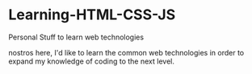 # Learning-HTML-CSS-JS
Personal Stuff to learn web technologies

nostros here, I'd like to learn the common web technologies in order to expand my knowledge of coding to the next level.
